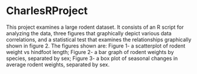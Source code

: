 # CharlesRProject
This project examines a large rodent dataset. It consists of an R script for analyzing the data, three figures that graphically depict various data correlations, and a statistical test that examines the relationships graphically shown in figure 2.
The figures shown are:
  Figure 1- a scatterplot of rodent weight vs hindfoot length;
  Figure 2- a bar graph of rodent weights by species, separated by sex;
  Figure 3- a box plot of seasonal changes in average rodent weights, separated by sex.
